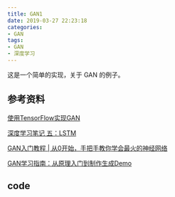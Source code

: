 ```yaml
---
title: GAN1
date: 2019-03-27 22:23:18
categories:
- GAN
tags:
- GAN
- 深度学习
---
```

这是一个简单的实现，关于 GAN 的例子。

<!-- more -->

## 参考资料

[使用TensorFlow实现GAN](https://www.jianshu.com/p/08abd788d598)

[深度学习笔记 五：LSTM](https://blog.csdn.net/u014595019/article/details/52605693)

[GAN入门教程 | 从0开始，手把手教你学会最火的神经网络](https://yq.aliyun.com/articles/500236)

[GAN学习指南：从原理入门到制作生成Demo](https://zhuanlan.zhihu.com/p/24767059)

## code



























